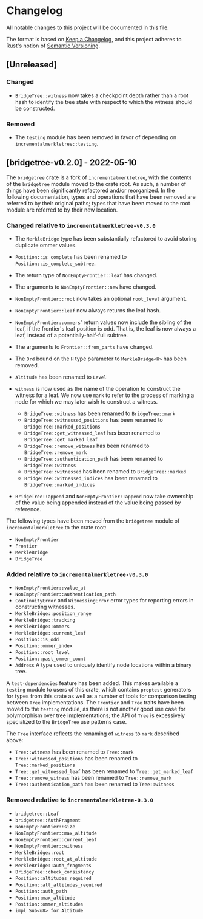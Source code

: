 # Changelog
All notable changes to this project will be documented in this file.

The format is based on [Keep a Changelog](https://keepachangelog.com/en/1.0.0/),
and this project adheres to Rust's notion of
[Semantic Versioning](https://semver.org/spec/v2.0.0.html).

## [Unreleased]

### Changed

- `BridgeTree::witness` now takes a checkpoint depth rather than a root hash to
  identify the tree state with respect to which the witness should be constructed.

### Removed

- The `testing` module has been removed in favor of depending on
  `incrementalmerkletree::testing`.

## [bridgetree-v0.2.0] - 2022-05-10

The `bridgetree` crate is a fork of `incrementalmerkletree`, with the contents
of the `bridgetree` module moved to the crate root. As such, a number of things
have been significantly refactored and/or reorganized. In the following
documentation, types and operations that have been removed are referred to by
their original paths; types that have been moved to the root module are
referred to by their new location.

### Changed relative to `incrementalmerkletree-v0.3.0`

- The `MerkleBridge` type has been substantially refactored to avoid storing duplicate
  ommer values.

- `Position::is_complete` has been renamed to `Position::is_complete_subtree`.
- The return type of `NonEmptyFrontier::leaf` has changed.
- The arguments to `NonEmptyFrontier::new` have changed.
- `NonEmptyFrontier::root` now takes an optional `root_level` argument.
- `NonEmptyFrontier::leaf` now always returns the leaf hash.
- `NonEmptyFrontier::ommers`' return values now include the sibling of the leaf,
  if the frontier's leaf position is odd. That is, the leaf is now always a leaf,
  instead of a potentially-half-full subtree.
- The arguments to `Frontier::from_parts` have changed.
- The `Ord` bound on the `H` type parameter to `MerkleBridge<H>` has been removed.
- `Altitude` has been renamed to `Level`
- `witness` is now used as the name of the operation to construct the witness for a leaf.
  We now use `mark` to refer to the process of marking a node for which we may later wish
  to construct a witness.
  - `BridgeTree::witness` has been renamed to `BridgeTree::mark`
  - `BridgeTree::witnessed_positions` has been renamed to `BridgeTree::marked_positions`
  - `BridgeTree::get_witnessed_leaf` has been renamed to `BridgeTree::get_marked_leaf`
  - `BridgeTree::remove_witness` has been renamed to `BridgeTree::remove_mark`
  - `BridgeTree::authentication_path` has been renamed to `BridgeTree::witness`
  - `BridgeTree::witnessed` has been renamed to `BridgeTree::marked`
  - `BridgeTree::witnessed_indices` has been renamed to `BridgeTree::marked_indices`
- `BridgeTree::append` and `NonEmptyFrontier::append` now take ownership of the
  value being appended instead of the value being passed by reference.

The following types have been moved from the `bridgetree` module of
`incrementalmerkletree` to the crate root:

- `NonEmptyFrontier`
- `Frontier`
- `MerkleBridge`
- `BridgeTree`

### Added relative to `incrementalmerkletree-v0.3.0`

- `NonEmptyFrontier::value_at`
- `NonEmptyFrontier::authentication_path`
- `ContinuityError` and `WitnessingError` error types for reporting errors in
  constructing witnesses.
- `MerkleBridge::position_range`
- `MerkleBridge::tracking`
- `MerkleBridge::ommers`
- `MerkleBridge::current_leaf`
- `Position::is_odd`
- `Position::ommer_index`
- `Position::root_level`
- `Position::past_ommer_count`
- `Address` A type used to uniquely identify node locations within a binary tree.

A `test-dependencies` feature has been added. This makes available a `testing`
module to users of this crate, which contains `proptest` generators for types
from this crate as well as a number of tools for comparison testing between
`Tree` implementations.  The `Frontier` and `Tree` traits have been moved to
the `testing` module, as there is not another good use case for polymorphism
over tree implementations; the API of `Tree` is excessively specialized to the
`BridgeTree` use patterns case.

The `Tree` interface reflects the renaming of `witness` to `mark` described above:
  - `Tree::witness` has been renamed to `Tree::mark`
  - `Tree::witnessed_positions` has been renamed to `Tree::marked_positions`
  - `Tree::get_witnessed_leaf` has been renamed to `Tree::get_marked_leaf`
  - `Tree::remove_witness` has been renamed to `Tree::remove_mark`
  - `Tree::authentication_path` has been renamed to `Tree::witness`

### Removed relative to `incrementalmerkletree-0.3.0`

- `bridgetree::Leaf`
- `bridgetree::AuthFragment`
- `NonEmptyFrontier::size`
- `NonEmptyFrontier::max_altitude`
- `NonEmptyFrontier::current_leaf`
- `NonEmptyFrontier::witness`
- `MerkleBridge::root`
- `MerkleBridge::root_at_altitude`
- `MerkleBridge::auth_fragments`
- `BridgeTree::check_consistency`
- `Position::altitudes_required`
- `Position::all_altitudes_required`
- `Position::auth_path`
- `Position::max_altitude`
- `Position::ommer_altitudes`
- `impl Sub<u8> for Altitude`
